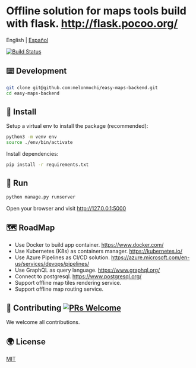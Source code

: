 # Offline solution for maps tools build with flask. <http://flask.pocoo.org/>

English | [Español](./README-es_ES.md)

[![Build Status](https://dev.azure.com/melonmochi3/easy-maps-backend/_apis/build/status/melonmochi3.easy-maps-backend?branchName=master)](https://dev.azure.com/melonmochi3/easy-maps-backend/_build/latest?definitionId=1?branchName=master)

## ⌨️ Development

```bash
git clone git@github.com:melonmochi/easy-maps-backend.git
cd easy-maps-backend
```

## 🏈 Install

Setup a virtual env to install the package (recommended):

```bash
python3 -m venv env
source ./env/bin/activate
```

Install dependencies:

```bash
pip install -r requirements.txt
```

## 🏃 Run

```bash
python manage.py runserver
```

Open your browser and visit <http://127.0.0.1:5000>

## 🗺️ RoadMap

- Use Docker to build app container. <https://www.docker.com/>
- Use Kubernetes (K8s) as containers manager. <https://kubernetes.io/>
- Use Azure Pipelines as CI/CD solution. <https://azure.microsoft.com/en-us/services/devops/pipelines/>
- Use GraphQL as query language. <https://www.graphql.org/>
- Connect to postgresql. <https://www.postgresql.org/>
- Support offline map tiles rendering service.
- Support offline map routing service.

## 🤝 Contributing [![PRs Welcome](https://img.shields.io/badge/PRs-welcome-brightgreen.svg?style=flat-square)](http://makeapullrequest.com)

We welcome all contributions.

## 🌍 License

[MIT](https://github.com/melonmochi/easy-maps-backend/blob/master/LICENSE)